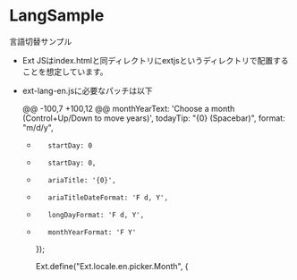 LangSample
==========

言語切替サンプル

* Ext JSはindex.htmlと同ディレクトリにextjsというディレクトリで配置することを想定しています。
* ext-lang-en.jsに必要なパッチは以下

    @@ -100,7 +100,12 @@
            monthYearText: 'Choose a month (Control+Up/Down to move years)',
            todayTip: "{0} (Spacebar)",
            format: "m/d/y",
    -        startDay: 0
    +        startDay: 0,
    +        ariaTitle: '{0}',
    +        ariaTitleDateFormat: 'F d, Y',
    +        longDayFormat: 'F d, Y',
    +        monthYearFormat: 'F Y'
        });

        Ext.define("Ext.locale.en.picker.Month", {

